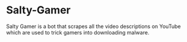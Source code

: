 # Salty-Gamer
Salty Gamer is a bot that scrapes all the video descriptions on YouTube which are used to trick gamers into downloading malware.

